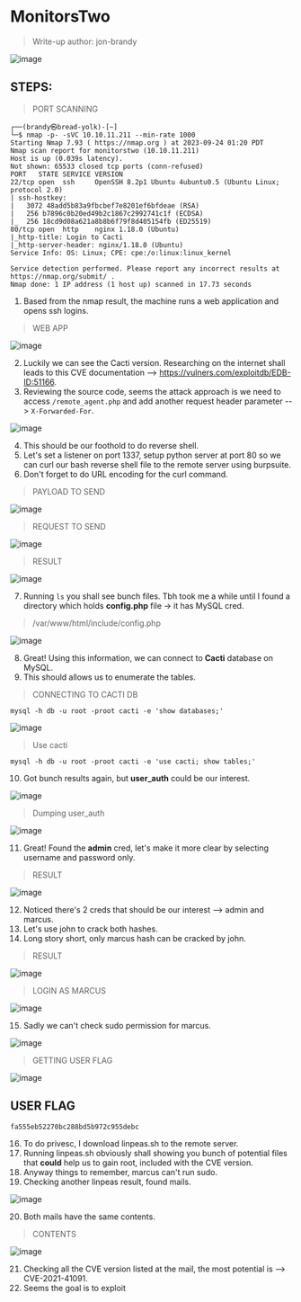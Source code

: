# MonitorsTwo
> Write-up author: jon-brandy

![image](https://github.com/jon-brandy/hackthebox/assets/70703371/c72614be-89d7-47e2-9832-ecfe0e74fa20)

## STEPS:
> PORT SCANNING

```
┌──(brandy㉿bread-yolk)-[~]
└─$ nmap -p- -sVC 10.10.11.211 --min-rate 1000
Starting Nmap 7.93 ( https://nmap.org ) at 2023-09-24 01:20 PDT
Nmap scan report for monitorstwo (10.10.11.211)
Host is up (0.039s latency).
Not shown: 65533 closed tcp ports (conn-refused)
PORT   STATE SERVICE VERSION
22/tcp open  ssh     OpenSSH 8.2p1 Ubuntu 4ubuntu0.5 (Ubuntu Linux; protocol 2.0)
| ssh-hostkey: 
|   3072 48add5b83a9fbcbef7e8201ef6bfdeae (RSA)
|   256 b7896c0b20ed49b2c1867c2992741c1f (ECDSA)
|_  256 18cd9d08a621a8b8b6f79f8d405154fb (ED25519)
80/tcp open  http    nginx 1.18.0 (Ubuntu)
|_http-title: Login to Cacti
|_http-server-header: nginx/1.18.0 (Ubuntu)
Service Info: OS: Linux; CPE: cpe:/o:linux:linux_kernel

Service detection performed. Please report any incorrect results at https://nmap.org/submit/ .
Nmap done: 1 IP address (1 host up) scanned in 17.73 seconds
```

1. Based from the nmap result, the machine runs a web application and opens ssh logins.

> WEB APP

![image](https://github.com/jon-brandy/hackthebox/assets/70703371/53b65fe9-1ee3-4e5c-8c83-634fb95abb35)


2. Luckily we can see the Cacti version. Researching on the internet shall leads to this CVE documentation --> https://vulners.com/exploitdb/EDB-ID:51166.
3. Reviewing the source code, seems the attack approach is we need to access `/remote_agent.php` and add another request header parameter --> `X-Forwarded-For`.

![image](https://github.com/jon-brandy/hackthebox/assets/70703371/eb78bab2-139c-4e4f-9040-dc9ff5726d57)


4. This should be our foothold to do reverse shell.
5. Let's set a listener on port 1337, setup python server at port 80 so we can curl our bash reverse shell file to the remote server using burpsuite.
6. Don't forget to do URL encoding for the curl command.

> PAYLOAD TO SEND

![image](https://github.com/jon-brandy/hackthebox/assets/70703371/8c48a934-d1d6-46ec-b001-d7b822716533)


> REQUEST TO SEND

![image](https://github.com/jon-brandy/hackthebox/assets/70703371/2bd9e2e9-81bf-4d29-b00c-4bcd7fd66aab)


> RESULT

![image](https://github.com/jon-brandy/hackthebox/assets/70703371/8c3bea1c-6112-438a-bb1a-85551df7e81e)


7. Running `ls` you shall see bunch files. Tbh took me a while until I found a directory which holds **config.php** file -> it has MySQL cred.

> /var/www/html/include/config.php

![image](https://github.com/jon-brandy/hackthebox/assets/70703371/6ebdc88f-d949-4423-a1ec-18a0181197e0)


8. Great! Using this information, we can connect to **Cacti** database on MySQL.
9. This should allows us to enumerate the tables.

> CONNECTING TO CACTI DB

```
mysql -h db -u root -proot cacti -e 'show databases;'
```

![image](https://github.com/jon-brandy/hackthebox/assets/70703371/28d53539-dfaf-486d-b8c9-5308dfffd821)


> Use cacti

```
mysql -h db -u root -proot cacti -e 'use cacti; show tables;'
```

10. Got bunch results again, but **user_auth** could be our interest.

![image](https://github.com/jon-brandy/hackthebox/assets/70703371/17807b61-e02d-44bc-99c8-512d91ef5039)


> Dumping user_auth

![image](https://github.com/jon-brandy/hackthebox/assets/70703371/7af579cc-004c-4a59-83f1-aba3c55c7eed)


11. Great! Found the **admin** cred, let's make it more clear by selecting username and password only.

> RESULT

![image](https://github.com/jon-brandy/hackthebox/assets/70703371/907d3990-d079-4942-b8a4-859b5798b638)


12. Noticed there's 2 creds that should be our interest --> admin and marcus.
13. Let's use john to crack both hashes.
14. Long story short, only marcus hash can be cracked by john.

> RESULT

![image](https://github.com/jon-brandy/hackthebox/assets/70703371/7dafa110-a8b4-4747-af0d-05d3bd16fd97)


> LOGIN AS MARCUS

![image](https://github.com/jon-brandy/hackthebox/assets/70703371/50483c1e-af8a-4b22-8d4e-36c61c377fbb)


15. Sadly we can't check sudo permission for marcus.

![image](https://github.com/jon-brandy/hackthebox/assets/70703371/f73d2c85-445f-4bd6-8359-0897ad9a714b)


> GETTING USER FLAG

![image](https://github.com/jon-brandy/hackthebox/assets/70703371/8df43a00-29fe-4693-9737-14faf8d68aca)


## USER FLAG

```
fa555eb52270bc288bd5b972c955debc
```

16. To do privesc, I download linpeas.sh to the remote server.
17. Running linpeas.sh obviously shall showing you bunch of potential files that **could** help us to gain root, included with the CVE version.
18. Anyway things to remember, marcus can't run sudo.
19. Checking another linpeas result, found mails.

![image](https://github.com/jon-brandy/hackthebox/assets/70703371/5d74fa6f-9bbb-43f2-b584-1fbc1911d709)


20. Both mails have the same contents.

> CONTENTS

![image](https://github.com/jon-brandy/hackthebox/assets/70703371/2b42d503-66e0-4818-bf67-173c7a2891b6)


21. Checking all the CVE version listed at the mail, the most potential is --> CVE-2021-41091.
22. Seems the goal is to exploit 
